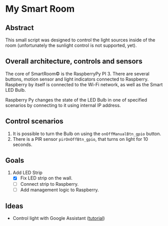 # My Smart Room

## Abstract
This small script was designed to control the light sources inside of the room (unfortunately the sunlight control is not supported, yet).

## Overall architecture, controls and sensors
The core of SmartRoom&copy; is the RaspberryPy PI 3.
There are several buttons, motion sensor and light indicators connected to Raspberry. Raspberry by itself is connected to the Wi-Fi network, as well as the Smart LED Bulb. 

Raspberry Py changes the state of the LED Bulb in one of specified scenarios by connecting to it using internal IP address.

## Control scenarios
1. It is possible to turn the Bulb on using the `onOffManualBtn_gpio` button.
2. There is a PIR sensor `pirOnOffBtn_gpio`, that turns on light for 10 seconds.

## Goals

1. Add LED Strip
    - [x] Fix LED strip on the wall.
    - [ ] Connect strip to Raspberry.
    - [ ] Add management logic to Raspberry.

## Ideas

- Control light with Google Assistant ([tutorial](https://medium.com/@kevalpatel2106/turn-your-raspberry-pi-into-homemade-google-home-9e29ad220075))